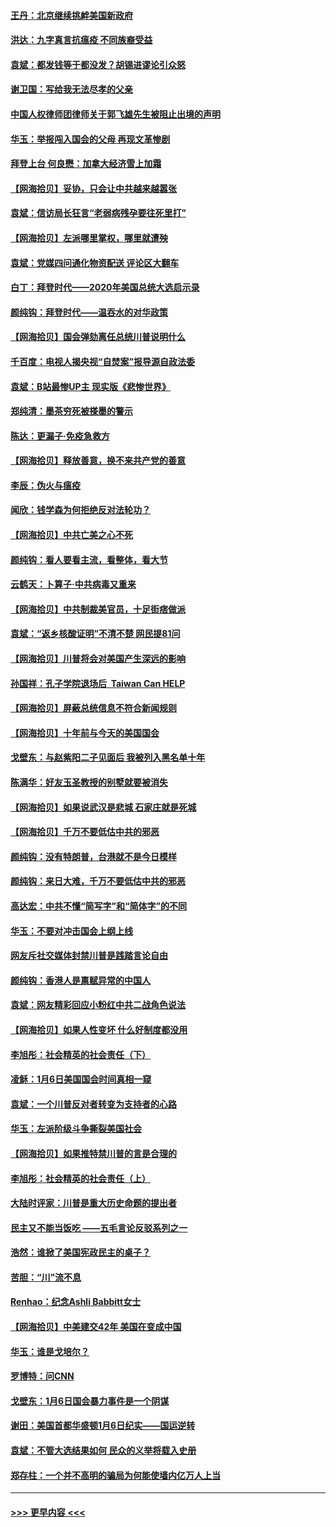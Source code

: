 #### [王丹：北京继续挑衅美国新政府](../pages/nsc993/n12722456.md?t=01311651) 
#### [洪达：九字真言抗瘟疫 不同族裔受益](../pages/nsc993/n12722448.md?t=01311651) 
#### [袁斌：都发钱等于都没发？胡锡进谬论引众怒](../pages/nsc993/n12722393.md?t=01311651) 
#### [谢卫国：写给我无法尽孝的父亲](../pages/nsc993/n12720325.md?t=01311651) 
#### [中国人权律师团律师关于郭飞雄先生被阻止出境的声明](../pages/nsc993/n12720203.md?t=01311651) 
#### [华玉：举报闯入国会的父母 再现文革惨剧](../pages/nsc993/n12719070.md?t=01311651) 
#### [拜登上台 何良懋：加拿大经济雪上加霜](../pages/nsc993/n12718943.md?t=01311651) 
#### [【网海拾贝】妥协，只会让中共越来越嚣张](../pages/nsc993/n12717392.md?t=01311651) 
#### [袁斌：信访局长狂言“老弱病残孕要往死里打”](../pages/nsc993/n12717343.md?t=01311651) 
#### [【网海拾贝】左派哪里掌权，哪里就遭殃](../pages/nsc993/n12715009.md?t=01311651) 
#### [袁斌：党媒四问通化物资配送 评论区大翻车](../pages/nsc993/n12714950.md?t=01311651) 
#### [白丁：拜登时代——2020年美国总统大选启示录](../pages/nsc993/n12714920.md?t=01311651) 
#### [颜纯钩：拜登时代——温吞水的对华政策](../pages/nsc993/n12713245.md?t=01311651) 
#### [【网海拾贝】国会弹劾离任总统川普说明什么](../pages/nsc993/n12712816.md?t=01311651) 
#### [千百度：电视人揭央视“自焚案”报导源自政法委](../pages/nsc993/n12709760.md?t=01311651) 
#### [袁斌：B站最惨UP主 现实版《悲惨世界》](../pages/nsc993/n12709686.md?t=01311651) 
#### [郑纯清：墨茶穷死被搽墨的警示](../pages/nsc993/n12709262.md?t=01311651) 
#### [陈达：更漏子·免疫急救方](../pages/nsc993/n12709244.md?t=01311651) 
#### [【网海拾贝】释放善意，换不来共产党的善意](../pages/nsc993/n12708361.md?t=01311651) 
#### [李辰：伪火与瘟疫](../pages/nsc993/n12707981.md?t=01311651) 
#### [闻欣：钱学森为何拒绝反对法轮功？](../pages/nsc993/n12707407.md?t=01311651) 
#### [【网海拾贝】中共亡美之心不死](../pages/nsc993/n12707621.md?t=01311651) 
#### [颜纯钩：看人要看主流，看整体，看大节](../pages/nsc993/n12707536.md?t=01311651) 
#### [云鹤天：卜算子‧中共病毒又重来](../pages/nsc993/n12707408.md?t=01311651) 
#### [【网海拾贝】中共制裁美官员，十足街痞做派](../pages/nsc993/n12705115.md?t=01311651) 
#### [袁斌：“返乡核酸证明”不清不楚 网民提81问](../pages/nsc993/n12704982.md?t=01311651) 
#### [【网海拾贝】川普将会对美国产生深远的影响](../pages/nsc993/n12703045.md?t=01311651) 
#### [孙国祥：孔子学院退场后  Taiwan Can HELP](../pages/nsc993/n12702430.md?t=01311651) 
#### [【网海拾贝】屏蔽总统信息不符合新闻规则](../pages/nsc993/n12699998.md?t=01311651) 
#### [【网海拾贝】十年前与今天的美国国会](../pages/nsc993/n12696993.md?t=01311651) 
#### [戈壁东：与赵紫阳二子见面后 我被列入黑名单十年](../pages/nsc993/n12696215.md?t=01311651) 
#### [陈满华：好友玉圣教授的别墅就要被消失](../pages/nsc993/n12695411.md?t=01311651) 
#### [【网海拾贝】如果说武汉是悲城 石家庄就是死城](../pages/nsc993/n12694589.md?t=01311651) 
#### [【网海拾贝】千万不要低估中共的邪恶](../pages/nsc993/n12692771.md?t=01311651) 
#### [颜纯钩：没有特朗普，台港就不是今日模样](../pages/nsc993/n12692678.md?t=01311651) 
#### [颜纯钩：来日大难，千万不要低估中共的邪恶](../pages/nsc993/n12692080.md?t=01311651) 
#### [高达宏：中共不懂“简写字”和“简体字”的不同](../pages/nsc993/n12692068.md?t=01311651) 
#### [华玉：不要对冲击国会上纲上线](../pages/nsc993/n12689948.md?t=01311651) 
#### [网友斥社交媒体封禁川普是践踏言论自由](../pages/nsc993/n12687482.md?t=01311651) 
#### [颜纯钩：香港人是禀赋异常的中国人](../pages/nsc993/n12685142.md?t=01311651) 
#### [袁斌：网友精彩回应小粉红中共二战角色说法](../pages/nsc993/n12684994.md?t=01311651) 
#### [【网海拾贝】如果人性变坏 什么好制度都没用](../pages/nsc993/n12683000.md?t=01311651) 
#### [李旭彤：社会精英的社会责任（下）](../pages/nsc993/n12680604.md?t=01311651) 
#### [凌稣：1月6日美国国会时间真相一窥](../pages/nsc993/n12682780.md?t=01311651) 
#### [袁斌：一个川普反对者转变为支持者的心路](../pages/nsc993/n12682700.md?t=01311651) 
#### [华玉：左派阶级斗争撕裂美国社会](../pages/nsc993/n12681226.md?t=01311651) 
#### [【网海拾贝】如果推特禁川普的言是合理的](../pages/nsc993/n12681232.md?t=01311651) 
#### [李旭彤：社会精英的社会责任（上）](../pages/nsc993/n12680501.md?t=01311651) 
#### [大陆时评家：川普是重大历史命题的提出者](../pages/nsc993/n12679904.md?t=01311651) 
#### [民主又不能当饭吃 ——五毛言论反驳系列之一](../pages/nsc993/n12679877.md?t=01311651) 
#### [浩然：谁掀了美国宪政民主的桌子？](../pages/nsc993/n12679850.md?t=01311651) 
#### [苦胆：“川”流不息](../pages/nsc993/n12678388.md?t=01311651) 
#### [Renhao：纪念Ashli Babbitt女士](../pages/nsc993/n12678359.md?t=01311651) 
#### [【网海拾贝】中美建交42年 美国在变成中国](../pages/nsc993/n12678324.md?t=01311651) 
#### [华玉：谁是戈培尔？](../pages/nsc993/n12677515.md?t=01311651) 
#### [罗博特：问CNN](../pages/nsc993/n12677172.md?t=01311651) 
#### [戈壁东：1月6日国会暴力事件是一个阴谋](../pages/nsc993/n12674639.md?t=01311651) 
#### [谢田：美国首都华盛顿1月6日纪实——国运逆转](../pages/nsc993/n12673190.md?t=01311651) 
#### [袁斌：不管大选结果如何 民众的义举将载入史册](../pages/nsc993/n12672787.md?t=01311651) 
#### [郑存柱：一个并不高明的骗局为何能使墙内亿万人上当](../pages/nsc993/n12671449.md?t=01311651) 

----
#### [ >>> 更早内容 <<< ](../indexes/nsc993-earlier.md)
